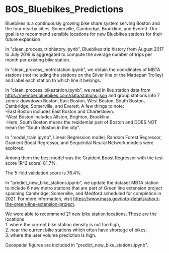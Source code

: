 # BOS_Bluebikes_Predictions

Bluebikes is a continuously growing bike share system serving Boston and the four nearby cities, Somerville, Cambridge, Brookline, and Everett. Our goal is to recommend sensible locations for new Bluebikes stations for their future expansion. 

In "clean_process_triphistory.ipynb", Bluebikes trip history from August 2017 to July 2019 is aggregated to compute the average number of trips per month per existing bike station. 

In "clean_process_metrostation.ipynb", we obtain the coordinates of MBTA stations (not including the stations on the Silver line or the Mattapan Trolley) and label each station to which line it belongs. 

In "clean_process_bikestation.ipynb", we read in live station data from https://member.bluebikes.com/data/stations.json and group stations into 7 zones: downtown Boston, East Boston, West Boston, South Boston, Cambridge, Somerville, and Everett.
A few things to note: <br />
-East Boston includes East Boston and Charlestown.<br />
-West Boston includes Allston, Brighton, Brookline.<br />
-Here, South Boston means the residential part of Boston and DOES NOT mean the "South Boston in the city".

In "model_train.ipynb", Linear Regression model, Random Forest Regressor, Gradient Boost Regressor, and Sequential Neural Network models were explored. 

Among them the best model was the Graident Boost Regressor with the test score (R^2 score) 81.7%. 

The 5-fold validation score is 76.4%. 

In "predict_new_bike_stations.ipynb", we update the dataset MBTA station to include 6 new metro stations that are part of Green line extension project spanning Cambridge, Somerville, and Medford scheduled for completion in 2021. For more information, visit https://www.mass.gov/info-details/about-the-green-line-extension-project. 

We were able to recommend 21 new bike station locations. These are the locations <br /> 1. where the current bike station density is not too high, <br /> 2. near the current bike stations which often have shortage of bikes,<br /> 3. where the user volume prediction is high. 

Geospatial figures are included in "predict_new_bike_stations.ipynb".  

